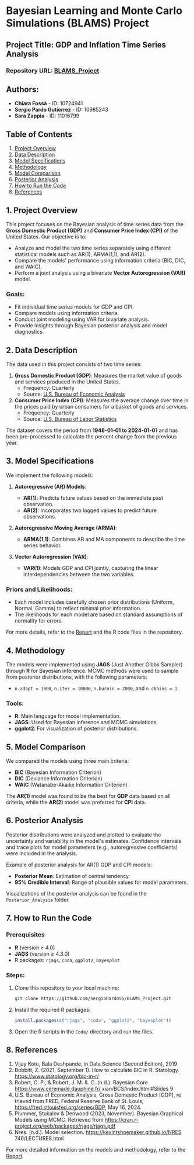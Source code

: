 

# Bayesian Learning and Monte Carlo Simulations (BLAMS) Project

## Project Title: GDP and Inflation Time Series Analysis

### Repository URL: [BLAMS_Project](https://github.com/SergioPardo55/BLAMS_Project)

## Authors:
- **Chiara Fossà** - ID: 10724941
- **Sergio Pardo Gutierrez** - ID: 10985243
- **Sara Zappia** - ID: 11016799

## Table of Contents
1. [Project Overview](#project-overview)
2. [Data Description](#data-description)
3. [Model Specifications](#model-specifications)
4. [Methodology](#methodology)
5. [Model Comparison](#model-comparison)
6. [Posterior Analysis](#posterior-analysis)
7. [How to Run the Code](#how-to-run-the-code)
8. [References](#references)

## 1. Project Overview

This project focuses on the Bayesian analysis of time series data from the **Gross Domestic Product (GDP)** and **Consumer Price Index (CPI)** of the United States. Our objective is to:

- Analyze and model the two time series separately using different statistical models such as AR(1), ARMA(1,1), and AR(2).
- Compare the models' performance using information criteria (BIC, DIC, and WAIC).
- Perform a joint analysis using a bivariate **Vector Autoregression (VAR)** model.

### Goals:
- Fit individual time series models for GDP and CPI.
- Compare models using information criteria.
- Conduct joint modeling using VAR for bivariate analysis.
- Provide insights through Bayesian posterior analysis and model diagnostics.

## 2. Data Description

The data used in this project consists of two time series:
1. **Gross Domestic Product (GDP)**: Measures the market value of goods and services produced in the United States.
   - Frequency: Quarterly
   - Source: [U.S. Bureau of Economic Analysis](https://fred.stlouisfed.org/series/HSN1F)
2. **Consumer Price Index (CPI)**: Measures the average change over time in the prices paid by urban consumers for a basket of goods and services.
   - Frequency: Quarterly
   - Source: [U.S. Bureau of Labor Statistics](https://fred.stlouisfed.org/series/CPIAUCSL)

The dataset covers the period from **1948-01-01 to 2024-01-01** and has been pre-processed to calculate the percent change from the previous year.

## 3. Model Specifications

We implement the following models:

1. **Autoregressive (AR) Models**:
   - **AR(1)**: Predicts future values based on the immediate past observation.
   - **AR(2)**: Incorporates two lagged values to predict future observations.

2. **Autoregressive Moving Average (ARMA)**:
   - **ARMA(1,1)**: Combines AR and MA components to describe the time series behavior.

3. **Vector Autoregression (VAR)**:
   - **VAR(1)**: Models GDP and CPI jointly, capturing the linear interdependencies between the two variables.

### Priors and Likelihoods:
- Each model includes carefully chosen prior distributions (Uniform, Normal, Gamma) to reflect minimal prior information.
- The likelihoods for each model are based on standard assumptions of normality for errors.

For more details, refer to the [Report](./Report) and the R code files in the repository.

## 4. Methodology

The models were implemented using **JAGS** (Just Another Gibbs Sampler) through **R** for Bayesian inference. MCMC methods were used to sample from posterior distributions, with the following parameters:
- `n.adapt = 1000`, `n.iter = 10000`, `n.burnin = 2000`, and `n.chains = 1`.

### Tools:
- **R**: Main language for model implementation.
- **JAGS**: Used for Bayesian inference and MCMC simulations.
- **ggplot2**: For visualization of posterior distributions.

## 5. Model Comparison

We compared the models using three main criteria:
- **BIC** (Bayesian Information Criterion)
- **DIC** (Deviance Information Criterion)
- **WAIC** (Watanabe-Akaike Information Criterion)

The **AR(1)** model was found to be the best for **GDP** data based on all criteria, while the **AR(2)** model was preferred for **CPI** data.

## 6. Posterior Analysis

Posterior distributions were analyzed and plotted to evaluate the uncertainty and variability in the model's estimates. Confidence intervals and trace plots for model parameters (e.g., autoregressive coefficients) were included in the analysis.

Example of posterior analysis for AR(1) GDP and CPI models:
- **Posterior Mean**: Estimation of central tendency.
- **95% Credible Interval**: Range of plausible values for model parameters.

Visualizations of the posterior analysis can be found in the `Posterior_Analysis` folder.

## 7. How to Run the Code

### Prerequisites
- **R** (version ≥ 4.0)
- **JAGS** (version ≥ 4.3.0)
- R packages: `rjags`, `coda`, `ggplot2`, `bayesplot`

### Steps:
1. Clone this repository to your local machine:
   ```bash
   git clone https://github.com/SergioPardo55/BLAMS_Project.git
   ```
2. Install the required R packages:
   ```R
   install.packages(c("rjags", "coda", "ggplot2", "bayesplot"))
   ```
3. Open the R scripts in the `Code/` directory and run the files.

   
## 8. References

 1. Vijay Kotu, Bala Deshpande, in Data Science (Second Edition), 2019
 2. Bobbitt, Z. (2021, September 1). How to calculate BIC in R. Statology.
 https://www.statology.org/bic-in-r/
 3. Robert, C. P., & Robert, J. M. &. C. (n.d.). Bayesian Core.
 https://www.ceremade.dauphine.fr/ xian/BCS/index.html#Slides
 9
4. U.S. Bureau of Economic Analysis, Gross Domestic Product [GDP], re
trieved from FRED, Federal Reserve Bank of St. Louis;
 https://fred.stlouisfed.org/series/GDP, May 16, 2024.
 5. Plummer, Stukalov & Denwood (2023, November). Bayesian Graphical
 Models using MCMC. Retrieved from
 https://cran.r-project.org/web/packages/rjags/rjags.pdf
 6. Nres. (n.d.). Model selection. https://kevintshoemaker.github.io/NRES
746/LECTURE8.html

For more detailed information on the models and methodology, refer to the [Report](./Report).


